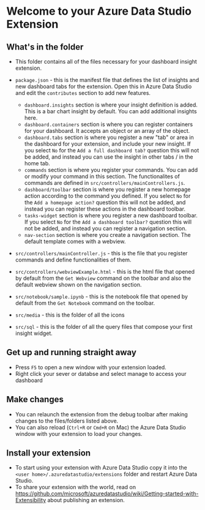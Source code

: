 # Welcome to your Azure Data Studio Extension

## What's in the folder
* This folder contains all of the files necessary for your dashboard insight extension.
* `package.json` - this is the manifest file that defines the list of insights and new dashboard tabs for the extension. Open this in Azure Data Studio and edit the `contributes` section to add new features.
  * `dashboard.insights` section is where your insight definition is added. This is a bar chart insight by default. You can add additional insights here.
  * `dashboard.containers` section is where you can register containers for your dashboard. It accepts an object or an array of the object.
  * `dashboard.tabs` section is where you register a new "tab" or area in the dashboard for your extension, and include your new insight. If you select `No` for the `Add a full dashboard tab?` question this will not be added, and instead you can use the insight in other tabs / in the home tab.
  * `commands` section is where you register your commands. You can add or modify your command in this section. The functionalites of commands are defined in `src/controllers/mainControllers.js`.
  * `dashboard/toolbar` section is where you register a new homepage action according to the command you defined. If you select `No` for the `Add a homepage action?` question this will not be added, and instead you can register these actions in the dashboard toolbar.
  * `tasks-widget` section is where you register a new dashboard toolbar. If you select `No` for the `Add a dashboard toolbar?` question this will not be added, and instead you can register a navigation section.
  * `nav-section` section is where you create a navigation section. The default template comes with a webview.


* `src/controllers/mainController.js` - this is the file that you register commands and define functionalities of them.
* `src/controllers/webviewExample.html` - this is the html file that opened by default from the `Get Webview` command on the toolbar and also the default webview shown on the navigation section.
* `src/notebook/sample.ipynb` - this is the notebook file that opened by default from the `Get Notebook` command on the toolbar.
* `src/media` - this is the folder of all the icons
* `src/sql` - this is the folder of all the query files that compose your first insight widget.



## Get up and running straight away
* Press `F5` to open a new window with your extension loaded.
* Right click your sever or databse and select manage to access your dashboard

## Make changes
* You can relaunch the extension from the debug toolbar after making changes to the files/folders listed above.
* You can also reload (`Ctrl+R` or `Cmd+R` on Mac) the Azure Data Studio window with your extension to load your changes.

## Install your extension
* To start using your extension with Azure Data Studio copy it into the `<user home>/.azuredatastudio/extensions` folder and restart Azure Data Studio.
* To share your extension with the world, read on https://github.com/microsoft/azuredatastudio/wiki/Getting-started-with-Extensibility about publishing an extension.
